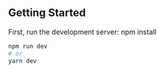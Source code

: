 ## Getting Started

First, run the development server:
npm install

```bash
npm run dev
# or
yarn dev
```
